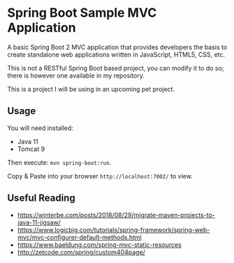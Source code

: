# Spring Boot Sample MVC Application
A basic Spring Boot 2 MVC application that provides developers the basis to create standalone web applications written in JavaScript, HTML5, CSS, etc.

This is not a RESTful Spring Boot based project, you can modify it to do so; there is however one available in my repository.

This is a project I will be using in an upcoming pet project.

## Usage

You will need installed:

- Java 11
- Tomcat 9

Then execute: `mvn spring-boot:run`.

Copy &amp; Paste into your browser `http://localhost:7002/` to view.

## Useful Reading

- https://winterbe.com/posts/2018/08/29/migrate-maven-projects-to-java-11-jigsaw/
- https://www.logicbig.com/tutorials/spring-framework/spring-web-mvc/mvc-configurer-default-methods.html
- https://www.baeldung.com/spring-mvc-static-resources
- http://zetcode.com/spring/custom404page/